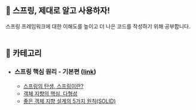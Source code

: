 ## 🌱 스프링, 제대로 알고 사용하자!

스프링 프레임워크에 대한 이해도를 높이고 더 나은 코드를 작성하기 위해 공부합니다.
<br>
<br>

## 📌 카테고리

- ### 스프링 핵심 원리 - 기본편 ([link](https://www.inflearn.com/course/%EC%8A%A4%ED%94%84%EB%A7%81-%ED%95%B5%EC%8B%AC-%EC%9B%90%EB%A6%AC-%EA%B8%B0%EB%B3%B8%ED%8E%B8/))

  - [스프링의 탄생, 스프링이란?](https://github.com/kseungwoo/spring-study/blob/main/%EC%8A%A4%ED%94%84%EB%A7%81%20%ED%95%B5%EC%8B%AC%20%EC%9B%90%EB%A6%AC%20-%20%EA%B8%B0%EB%B3%B8%ED%8E%B8/%EC%8A%A4%ED%94%84%EB%A7%81%EC%9D%98%20%ED%83%84%EC%83%9D%2C%20%EC%8A%A4%ED%94%84%EB%A7%81%EC%9D%B4%EB%9E%80%3F.md)
  - [객체 지향의 핵심, 다형성](https://github.com/kseungwoo/spring-study/blob/main/%EC%8A%A4%ED%94%84%EB%A7%81%20%ED%95%B5%EC%8B%AC%20%EC%9B%90%EB%A6%AC%20-%20%EA%B8%B0%EB%B3%B8%ED%8E%B8/%EA%B0%9D%EC%B2%B4%20%EC%A7%80%ED%96%A5%EC%9D%98%20%ED%95%B5%EC%8B%AC%2C%20%EB%8B%A4%ED%98%95%EC%84%B1.md)
  - [좋은 객체 지향 설계의 5가지 원칙(SOLID)](https://github.com/kseungwoo/spring-study/blob/main/%EC%8A%A4%ED%94%84%EB%A7%81%20%ED%95%B5%EC%8B%AC%20%EC%9B%90%EB%A6%AC%20-%20%EA%B8%B0%EB%B3%B8%ED%8E%B8/%EC%A2%8B%EC%9D%80%20%EA%B0%9D%EC%B2%B4%20%EC%A7%80%ED%96%A5%20%EC%84%A4%EA%B3%84%EC%9D%98%205%EA%B0%80%EC%A7%80%20%EC%9B%90%EC%B9%99(SOLID).md)
